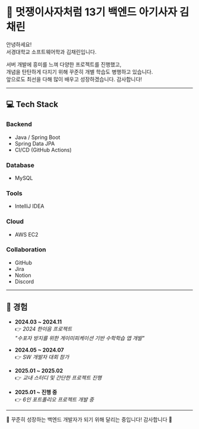 # 🦁 멋쟁이사자처럼 13기 백엔드 아기사자 김채린

안녕하세요!  
서경대학교 소프트웨어학과 김채린입니다.  

서버 개발에 흥미를 느껴 다양한 프로젝트를 진행했고,  
개념을 탄탄하게 다지기 위해 꾸준히 개별 학습도 병행하고 있습니다.  
앞으로도 최선을 다해 많이 배우고 성장하겠습니다. 감사합니다!

---

## 💻 Tech Stack

### Backend
- Java / Spring Boot
- Spring Data JPA
- CI/CD (GitHub Actions)

### Database
- MySQL

### Tools
- IntelliJ IDEA

### Cloud
- AWS EC2

### Collaboration
- GitHub  
- Jira  
- Notion  
- Discord

---

## 📌 경험

- **2024.03 ~ 2024.11**  
  👉 *2024 한이음 프로젝트*  
  *"수포자 방지를 위한 게이미피케이션 기반 수학학습 앱 개발"*

- **2024.05 ~ 2024.07**  
  👉 *SW 개발자 대회 참가*

- **2025.01 ~ 2025.02**  
  👉 *교내 스터디 및 간단한 프로젝트 진행*

- **2025.01 ~ 진행 중**  
  👉 *6인 포트폴리오 프로젝트 개발 중*

---

🙌 꾸준히 성장하는 백엔드 개발자가 되기 위해 달리는 중입니다! 감사합니다 🙌
